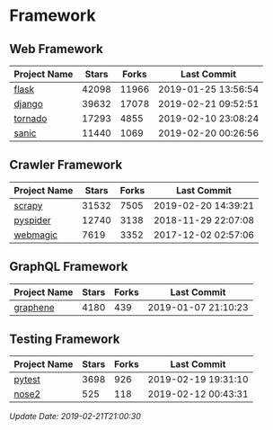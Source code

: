 # Framework

## Web Framework

| Project Name | Stars | Forks | Last Commit |
| ------------ | ----- | ----- | ----------- |
| [flask](https://github.com/pallets/flask) | 42098 | 11966 | 2019-01-25 13:56:54 |
| [django](https://github.com/django/django) | 39632 | 17078 | 2019-02-21 09:52:51 |
| [tornado](https://github.com/tornadoweb/tornado) | 17293 | 4855 | 2019-02-10 23:08:24 |
| [sanic](https://github.com/huge-success/sanic) | 11440 | 1069 | 2019-02-20 00:26:56 |

## Crawler Framework

| Project Name | Stars | Forks | Last Commit |
| ------------ | ----- | ----- | ----------- |
| [scrapy](https://github.com/scrapy/scrapy) | 31532 | 7505 | 2019-02-20 14:39:21 |
| [pyspider](https://github.com/binux/pyspider) | 12740 | 3138 | 2018-11-29 22:07:08 |
| [webmagic](https://github.com/code4craft/webmagic) | 7619 | 3352 | 2017-12-02 02:57:06 |

## GraphQL Framework

| Project Name | Stars | Forks | Last Commit |
| ------------ | ----- | ----- | ----------- |
| [graphene](https://github.com/graphql-python/graphene) | 4180 | 439 | 2019-01-07 21:10:23 |

## Testing Framework

| Project Name | Stars | Forks | Last Commit |
| ------------ | ----- | ----- | ----------- |
| [pytest](https://github.com/pytest-dev/pytest) | 3698 | 926 | 2019-02-19 19:31:10 |
| [nose2](https://github.com/nose-devs/nose2) | 525 | 118 | 2019-02-12 00:43:31 |

*Update Date: 2019-02-21T21:00:30*